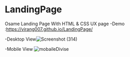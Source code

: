 # LandingPage
 Osame Landing Page With HTML &amp; CSS  UX page
-Demo :https://virang007.github.io/LandingPage/

-Desktop View![Screenshot (314)](https://github.com/Virang007/LandingPage/assets/104147123/ee0af4ff-60f0-4027-8b51-2f3d534fe9e0)

-Mobile View
![mobaileDivise](https://github.com/Virang007/LandingPage/assets/104147123/fc051221-9405-408d-aa64-403182b4bd5a)
